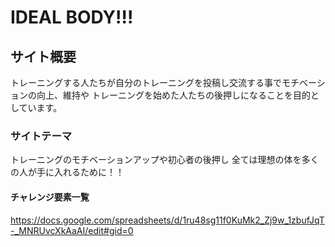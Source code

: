 # IDEAL BODY!!!

## サイト概要
トレーニングする人たちが自分のトレーニングを投稿し交流する事でモチベーションの向上、維持や
トレーニングを始めた人たちの後押しになることを目的としています。

### サイトテーマ
トレーニングのモチベーションアップや初心者の後押し
全ては理想の体を多くの人が手に入れるために！！

#### チャレンジ要素一覧
https://docs.google.com/spreadsheets/d/1ru48sg11f0KuMk2_Zj9w_1zbufJqT-_MNRUvcXkAaAI/edit#gid=0
